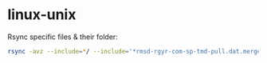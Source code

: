 # linux-unix

Rsync specific files & their folder:
```bash
rsync -avz --include=*/ --include='*rmsd-rgyr-com-sp-tmd-pull.dat.merged*' --exclude=* --prune-empty-dirs * /media/javidi/data/Dropbox/kotted-analysis/
```
